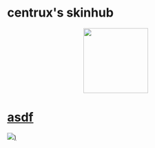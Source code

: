 # centrux's skinhub
<p align="center">
<a href="https://osu.ppy.sh/users/5426769">
  <img src="https://a.ppy.sh/5426769"  
       width="150"
       height="150"></a>

  # [asdf](https://drive.google.com/file/d/1J6p_pavHMGszWg8C42c303vbOuRC-mZ6/view)
[![](https://cdn.discordapp.com/attachments/689426989345669144/1097902185737629716/centrux.jpeg))](https://drive.google.com/file/d/1J6p_pavHMGszWg8C42c303vbOuRC-mZ6/view)
